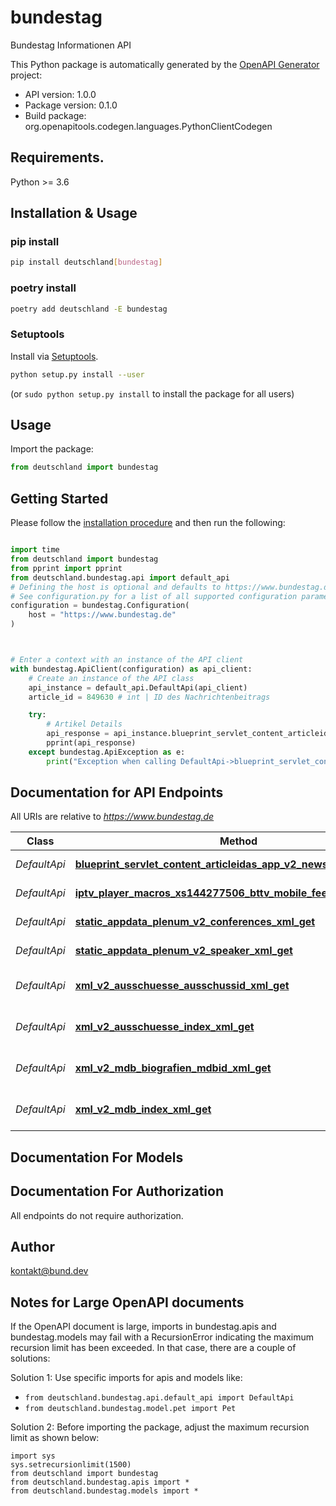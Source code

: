 # bundestag
Bundestag Informationen API 

This Python package is automatically generated by the [OpenAPI Generator](https://openapi-generator.tech) project:

- API version: 1.0.0
- Package version: 0.1.0
- Build package: org.openapitools.codegen.languages.PythonClientCodegen

## Requirements.

Python >= 3.6

## Installation & Usage
### pip install

```sh
pip install deutschland[bundestag]
```

### poetry install

```sh
poetry add deutschland -E bundestag
```

### Setuptools

Install via [Setuptools](http://pypi.python.org/pypi/setuptools).

```sh
python setup.py install --user
```
(or `sudo python setup.py install` to install the package for all users)

## Usage

Import the package:
```python
from deutschland import bundestag
```

## Getting Started

Please follow the [installation procedure](#installation--usage) and then run the following:

```python

import time
from deutschland import bundestag
from pprint import pprint
from deutschland.bundestag.api import default_api
# Defining the host is optional and defaults to https://www.bundestag.de
# See configuration.py for a list of all supported configuration parameters.
configuration = bundestag.Configuration(
    host = "https://www.bundestag.de"
)



# Enter a context with an instance of the API client
with bundestag.ApiClient(configuration) as api_client:
    # Create an instance of the API class
    api_instance = default_api.DefaultApi(api_client)
    article_id = 849630 # int | ID des Nachrichtenbeitrags

    try:
        # Artikel Details
        api_response = api_instance.blueprint_servlet_content_articleidas_app_v2_newsarticle_xml_get(article_id)
        pprint(api_response)
    except bundestag.ApiException as e:
        print("Exception when calling DefaultApi->blueprint_servlet_content_articleidas_app_v2_newsarticle_xml_get: %s\n" % e)
```

## Documentation for API Endpoints

All URIs are relative to *https://www.bundestag.de*

Class | Method | HTTP request | Description
------------ | ------------- | ------------- | -------------
*DefaultApi* | [**blueprint_servlet_content_articleidas_app_v2_newsarticle_xml_get**](docs/DefaultApi.md#blueprint_servlet_content_articleidas_app_v2_newsarticle_xml_get) | **GET** /blueprint/servlet/content/{ARTICLE_ID}/asAppV2NewsarticleXml | Artikel Details
*DefaultApi* | [**iptv_player_macros_xs144277506_bttv_mobile_feed_vod_xml_get**](docs/DefaultApi.md#iptv_player_macros_xs144277506_bttv_mobile_feed_vod_xml_get) | **GET** /iptv/player/macros/_x_s-144277506/bttv/mobile/feed_vod.xml | Abruf eines Videos
*DefaultApi* | [**static_appdata_plenum_v2_conferences_xml_get**](docs/DefaultApi.md#static_appdata_plenum_v2_conferences_xml_get) | **GET** /static/appdata/plenum/v2/conferences.xml | Sitzungstag übersicht
*DefaultApi* | [**static_appdata_plenum_v2_speaker_xml_get**](docs/DefaultApi.md#static_appdata_plenum_v2_speaker_xml_get) | **GET** /static/appdata/plenum/v2/speaker.xml | Aktuelle Sprecher*in
*DefaultApi* | [**xml_v2_ausschuesse_ausschussid_xml_get**](docs/DefaultApi.md#xml_v2_ausschuesse_ausschussid_xml_get) | **GET** /xml/v2/ausschuesse/{AUSSCHUSS_ID}.xml | Übersicht über die Ausschüsse
*DefaultApi* | [**xml_v2_ausschuesse_index_xml_get**](docs/DefaultApi.md#xml_v2_ausschuesse_index_xml_get) | **GET** /xml/v2/ausschuesse/index.xml | Übersicht über die Ausschüsse
*DefaultApi* | [**xml_v2_mdb_biografien_mdbid_xml_get**](docs/DefaultApi.md#xml_v2_mdb_biografien_mdbid_xml_get) | **GET** /xml/v2/mdb/biografien/{MDB_ID}.xml | Abruf Details eines MDBS
*DefaultApi* | [**xml_v2_mdb_index_xml_get**](docs/DefaultApi.md#xml_v2_mdb_index_xml_get) | **GET** /xml/v2/mdb/index.xml | Übersicht über alle MDBS


## Documentation For Models



## Documentation For Authorization

 All endpoints do not require authorization.

## Author

kontakt@bund.dev


## Notes for Large OpenAPI documents
If the OpenAPI document is large, imports in bundestag.apis and bundestag.models may fail with a
RecursionError indicating the maximum recursion limit has been exceeded. In that case, there are a couple of solutions:

Solution 1:
Use specific imports for apis and models like:
- `from deutschland.bundestag.api.default_api import DefaultApi`
- `from deutschland.bundestag.model.pet import Pet`

Solution 2:
Before importing the package, adjust the maximum recursion limit as shown below:
```
import sys
sys.setrecursionlimit(1500)
from deutschland import bundestag
from deutschland.bundestag.apis import *
from deutschland.bundestag.models import *
```


